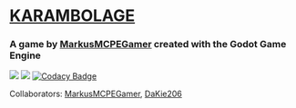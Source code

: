# [KARAMBOLAGE](https://markusmcpegamer.github.io/Karambolage "GitHub Webpage")
### A game by [MarkusMCPEGamer](https://github.com/MarkusMCPEGamer "GitHub") created with the Godot Game Engine

![](https://img.shields.io/github/license/markusmcpegamer/karambolage)
![](https://img.shields.io/github/repo-size/markusmcpegamer/karambolage)
[![Codacy Badge](https://api.codacy.com/project/badge/Grade/1a52c7a633704feb85d1d64012798f25)](https://www.codacy.com/app/MarkusMCPEGamer/Karambolage?utm_source=github.com&amp;utm_medium=referral&amp;utm_content=MarkusMCPEGamer/Karambolage&amp;utm_campaign=Badge_Grade)

Collaborators: [MarkusMCPEGamer](https://github.com/MarkusMCPEGamer "GitHub"), [DaKie206](https://github.com/DaKie206 "GitHub")
